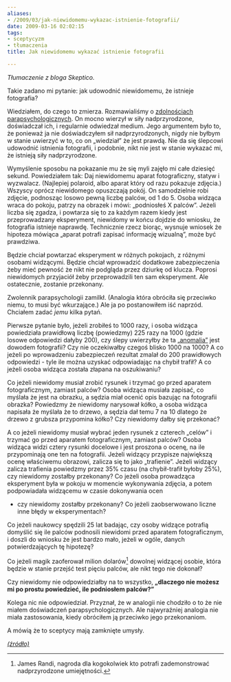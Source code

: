 ```yaml
---
aliases:
- /2009/03/jak-niewidomemu-wykazac-istnienie-fotografii/
date: 2009-03-16 02:02:15
tags:
- sceptycyzm
- tłumaczenia
title: Jak niewidomemu wykazać istnienie fotografii

---
```


_Tłumaczenie z bloga Skeptico._

Takie zadano mi pytanie: jak udowodnić niewidomemu, że istnieje fotografia?

<!--more-->

Wiedziałem, do czego to zmierza. Rozmawialiśmy o [zdolnościach
parapsychologicznych](/2009/02/26/wrodzone-uzdolnienia/).
On mocno wierzył w siły nadprzyrodzone, doświadczał ich, i regularnie odwiedzał
medium. Jego argumentem było to, że ponieważ ja nie doświadczyłem sił
nadprzyrodzonych, nigdy nie byłbym w stanie uwierzyć w to, co on „wiedział” że
jest prawdą. Nie da się ślepcowi udowodnić istnienia fotografii, i podobnie,
nikt nie jest w stanie wykazać mi, że istnieją siły nadprzyrodzone.

Wymyślenie sposobu na pokazanie mu że się myli zajęło mi całe dziesięć sekund.
Powiedziałem tak: Daj niewidomemu aparat fotograficzny, statyw i wyzwalacz.
(Najlepiej polaroid, albo aparat który od razu pokazuje zdjęcia.) Wszyscy
oprócz niewidomego opuszczają pokój. On samodzielnie robi zdjęcie, podnosząc
losowo pewną liczbę palców, od 1 do 5. Osoba widząca wraca do pokoju, patrzy
na obrazek i mówi: „podniosłeś X palców”. Jeżeli liczba się zgadza, i powtarza
się to za każdym razem kiedy jest przeprowadzany eksperyment, niewidomy w
końcu dojdzie do wniosku, że fotografia istnieje naprawdę. Technicznie rzecz
biorąc, wysnuje wniosek że hipoteza mówiąca „aparat potrafi zapisać informację
wizualną”, może być prawdziwa.

Będzie chciał powtarzać eksperyment w różnych pokojach, z różnymi osobami
widzącymi. Będzie chciał wprowadzić dodatkowe zabezpieczenia żeby mieć pewność
że nikt nie podgląda przez dziurkę od klucza. Poprosi niewidomych przyjaciół
żeby przeprowadzili ten sam eksperyment. Ale ostatecznie, zostanie przekonany.

Zwolennik parapsychologii zamilkł. (Analogia która obróciła się przeciwko
niemu, to musi być wkurzające.) Ale ja po postanowiłem iść naprzód. Chciałem
zadać _jemu_ kilka pytań.

Pierwsze pytanie było, jeżeli zrobiłeś to 1000 razy, i osoba widząca
powiedziała prawidłową liczbę (powiedzmy) 225 razy na 1000 (gdzie losowe
odpowiedzi dałyby 200), czy ślepy uwierzyłby że ta
[„anomalia”](http://skepdic.com/psiassumption.html) jest dowodem fotografii?
Czy nie oczekiwałby czegoś blisko 1000 na 1000? A co jeżeli po wprowadzeniu
zabezpieczeń rezultat zmalał do 200 prawidłowych odpowiedzi - tyle ile można
uzyskać odpowiadając na chybił trafił? A co jeżeli osoba widząca została
złapana na oszukiwaniu?

Co jeżeli niewidomy musiał zrobić rysunek i trzymać go przed aparatem
fotograficznym, zamiast palców? Osoba widząca musiała zapisać, co myślała że
jest na obrazku, a sędzia miał ocenić opis bazując na fotografii obrazka?
Powiedzmy że niewidomy narysował kółko, a osoba widząca napisała że myślała że
to drzewo, a sędzia dał temu 7 na 10 dlatego że drzewo z grubsza przypomina
kółko? Czy niewidomy dałby się przekonać?

A co jeżeli niewidomy musiał wybrać jeden rysunek z czterech „celów” i trzymać
go przed aparatem fotograficznym, zamiast palców? Osoba widząca widzi cztery
rysunki docelowe i jest proszona o ocenę, na ile przypominają one ten na
fotografii. Jeżeli widzący przypisze największą ocenę właściwemu obrazowi,
zalicza się to jako „trafienie”. Jeżeli widzący zalicza trafienia powiedzmy
przez 35% czasu (na chybił-trafił byłoby 25%), czy niewidomy zostałby
przekonany? Co jeżeli osoba prowadząca eksperyment była w pokoju w momencie
wykonywania zdjęcia, a potem podpowiadała widzącemu w czasie dokonywania ocen
- czy niewidomy zostałby przekonany? Co jeżeli zaobserwowano liczne inne błędy
w eksperymentach?

Co jeżeli naukowcy spędzili 25 lat badając, czy osoby widzące potrafią
domyślić się ile palców podnosili niewidomi przed aparatem fotograficznym, i
doszli do wniosku że jest bardzo mało, jeżeli w ogóle, danych potwierdzających
tę hipotezę?

Co jeżeli magik zaoferował milion dolarów[^1] dowolnej widzącej osobie, która będzie
w stanie przejść test pięciu palców, ale nikt tego nie dokonał?

[^1]: James Randi, nagroda dla kogokolwiek kto potrafi zademonstrować
      nadprzyrodzone umiejętności.

Czy niewidomy nie odpowiedziałby na to wszystko, **„dlaczego nie możesz mi po
prostu powiedzieć, ile podniosłem palców?”**

Kolega nic nie odpowiedział. Przyznał, że w analogii nie chodziło o to że nie
miałem doświadczeń parapsychologicznych. Ale najwyraźniej analogia nie miała
zastosowania, kiedy obróciłem ją przeciwko jego przekonaniom.

A mówią że to sceptycy mają zamknięte umysły.

[_(źródło)_](http://skeptico.blogs.com/skeptico/2005/03/how\_do\_you\_prov.html)

